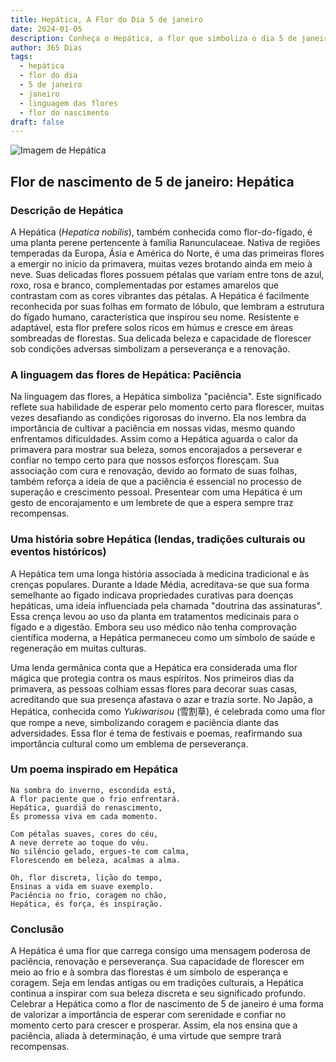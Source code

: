 ```yaml
---
title: Hepática, A Flor do Dia 5 de janeiro
date: 2024-01-05
description: Conheça o Hepática, a flor que simboliza o dia 5 de janeiro e seu significado 'Paciência'. Explore a beleza e o simbolismo desta flor encantadora.
author: 365 Dias
tags:
  - hepática
  - flor do dia
  - 5 de janeiro
  - janeiro
  - linguagem das flores
  - flor do nascimento
draft: false
---
```


![Imagem de Hepática](https://cdn.pixabay.com/photo/2018/04/18/08/59/flower-3329845_1280.jpg#center)

## Flor de nascimento de 5 de janeiro: Hepática

### Descrição de Hepática

A Hepática (_Hepatica nobilis_), também conhecida como flor-do-fígado, é uma planta perene pertencente à família Ranunculaceae. Nativa de regiões temperadas da Europa, Ásia e América do Norte, é uma das primeiras flores a emergir no início da primavera, muitas vezes brotando ainda em meio à neve. Suas delicadas flores possuem pétalas que variam entre tons de azul, roxo, rosa e branco, complementadas por estames amarelos que contrastam com as cores vibrantes das pétalas. A Hepática é facilmente reconhecida por suas folhas em formato de lóbulo, que lembram a estrutura do fígado humano, característica que inspirou seu nome. Resistente e adaptável, esta flor prefere solos ricos em húmus e cresce em áreas sombreadas de florestas. Sua delicada beleza e capacidade de florescer sob condições adversas simbolizam a perseverança e a renovação.

### A linguagem das flores de Hepática: Paciência

Na linguagem das flores, a Hepática simboliza "paciência". Este significado reflete sua habilidade de esperar pelo momento certo para florescer, muitas vezes desafiando as condições rigorosas do inverno. Ela nos lembra da importância de cultivar a paciência em nossas vidas, mesmo quando enfrentamos dificuldades. Assim como a Hepática aguarda o calor da primavera para mostrar sua beleza, somos encorajados a perseverar e confiar no tempo certo para que nossos esforços floresçam. Sua associação com cura e renovação, devido ao formato de suas folhas, também reforça a ideia de que a paciência é essencial no processo de superação e crescimento pessoal. Presentear com uma Hepática é um gesto de encorajamento e um lembrete de que a espera sempre traz recompensas.

### Uma história sobre Hepática (lendas, tradições culturais ou eventos históricos)

A Hepática tem uma longa história associada à medicina tradicional e às crenças populares. Durante a Idade Média, acreditava-se que sua forma semelhante ao fígado indicava propriedades curativas para doenças hepáticas, uma ideia influenciada pela chamada "doutrina das assinaturas". Essa crença levou ao uso da planta em tratamentos medicinais para o fígado e a digestão. Embora seu uso médico não tenha comprovação científica moderna, a Hepática permaneceu como um símbolo de saúde e regeneração em muitas culturas.

Uma lenda germânica conta que a Hepática era considerada uma flor mágica que protegia contra os maus espíritos. Nos primeiros dias da primavera, as pessoas colhiam essas flores para decorar suas casas, acreditando que sua presença afastava o azar e trazia sorte. No Japão, a Hepática, conhecida como _Yukiwarisou_ (雪割草), é celebrada como uma flor que rompe a neve, simbolizando coragem e paciência diante das adversidades. Essa flor é tema de festivais e poemas, reafirmando sua importância cultural como um emblema de perseverança.

### Um poema inspirado em Hepática

```
Na sombra do inverno, escondida está,  
A flor paciente que o frio enfrentará.  
Hepática, guardiã do renascimento,  
És promessa viva em cada momento.  

Com pétalas suaves, cores do céu,  
A neve derrete ao toque do véu.  
No silêncio gelado, ergues-te com calma,  
Florescendo em beleza, acalmas a alma.  

Oh, flor discreta, lição do tempo,  
Ensinas a vida em suave exemplo.  
Paciência no frio, coragem no chão,  
Hepática, és força, és inspiração.
```

### Conclusão

A Hepática é uma flor que carrega consigo uma mensagem poderosa de paciência, renovação e perseverança. Sua capacidade de florescer em meio ao frio e à sombra das florestas é um símbolo de esperança e coragem. Seja em lendas antigas ou em tradições culturais, a Hepática continua a inspirar com sua beleza discreta e seu significado profundo. Celebrar a Hepática como a flor de nascimento de 5 de janeiro é uma forma de valorizar a importância de esperar com serenidade e confiar no momento certo para crescer e prosperar. Assim, ela nos ensina que a paciência, aliada à determinação, é uma virtude que sempre trará recompensas.